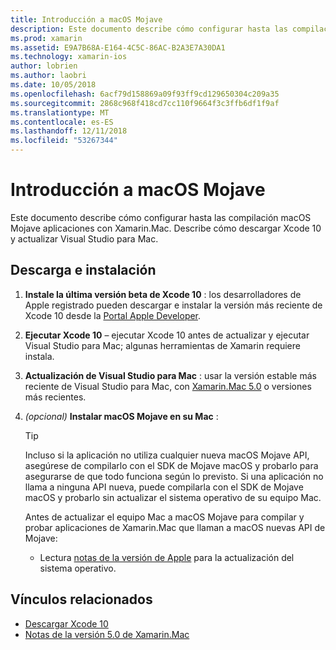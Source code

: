 ```yaml
---
title: Introducción a macOS Mojave
description: Este documento describe cómo configurar hasta las compilación macOS Mojave aplicaciones con Xamarin.Mac. Describe cómo descargar Xcode 10 y actualizar Visual Studio para Mac.
ms.prod: xamarin
ms.assetid: E9A7B68A-E164-4C5C-86AC-B2A3E7A30DA1
ms.technology: xamarin-ios
author: lobrien
ms.author: laobri
ms.date: 10/05/2018
ms.openlocfilehash: 6acf79d158869a09f93ff9cd129650304c209a35
ms.sourcegitcommit: 2868c968f418cd7cc110f9664f3c3ffb6df1f9af
ms.translationtype: MT
ms.contentlocale: es-ES
ms.lasthandoff: 12/11/2018
ms.locfileid: "53267344"
---
```

# <a name="get-started-with-macos-mojave"></a>Introducción a macOS Mojave

Este documento describe cómo configurar hasta las compilación macOS Mojave aplicaciones con Xamarin.Mac. Describe cómo descargar Xcode 10 y actualizar Visual Studio para Mac.

## <a name="download-and-install"></a>Descarga e instalación

1. **Instale la última versión beta de Xcode 10** : los desarrolladores de Apple registrado pueden descargar e instalar la versión más reciente de Xcode 10 desde la [Portal Apple Developer](https://developer.apple.com/download/).

2. **Ejecutar Xcode 10** – ejecutar Xcode 10 antes de actualizar y ejecutar Visual Studio para Mac; algunas herramientas de Xamarin requiere instala.

3. **Actualización de Visual Studio para Mac** : usar la versión estable más reciente de Visual Studio para Mac, con [Xamarin.Mac 5.0](https://developer.xamarin.com/releases/mac/xamarin.mac_5/xamarin.mac_5.0/) o versiones más recientes.

4. _(opcional)_  **Instalar macOS Mojave en su Mac** :

   > [!TIP]
   > Incluso si la aplicación no utiliza cualquier nueva macOS Mojave API, asegúrese de compilarlo con el SDK de Mojave macOS y probarlo para asegurarse de que todo funciona según lo previsto. Si una aplicación no llama a ninguna API nueva, puede compilarla con el SDK de Mojave macOS y probarlo sin actualizar el sistema operativo de su equipo Mac.
   >
   > Antes de actualizar el equipo Mac a macOS Mojave para compilar y probar aplicaciones de Xamarin.Mac que llaman a macOS nuevas API de Mojave:
   >
   > - Lectura [notas de la versión de Apple](https://developer.apple.com/download/) para la actualización del sistema operativo.

## <a name="related-links"></a>Vínculos relacionados

- [Descargar Xcode 10](https://developer.apple.com/download/)
- [Notas de la versión 5.0 de Xamarin.Mac](https://docs.microsoft.com/xamarin/mac/release-notes/5/5.0/)

